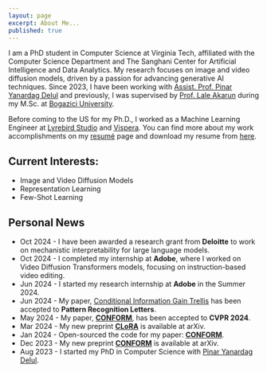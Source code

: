 ```yaml
---
layout: page
excerpt: About Me...
published: true
---
```


I am a PhD student in Computer Science at Virginia Tech, affiliated with the Computer Science Department and The Sanghani Center for Artificial Intelligence and Data Analytics. My research focuses on image and video diffusion models, driven by a passion for advancing generative AI techniques. Since 2023, I have been working with [Assist. Prof. Pinar Yanardag Delul](https://pinguar.org/) and previously, I was supervised by [Prof. Lale Akarun](https://scholar.google.com/citations?user=MybhMyUAAAAJ&hl=en) during my M.Sc. at [Bogazici University](https://bogazici.edu.tr/en_us).

Before coming to the US for my Ph.D., I worked as a Machine Learning Engineer at [Lyrebird Studio](https://lyrebirdstudio.net/) and [Vispera](https://vispera.co/). You can find more about my work accomplishments on my [resumé](https://tunahansalih.github.io/resume/) page and download my resume from [here](https://drive.google.com/file/d/1RxtH5A56p0lZVManDSTV9uilSw3wbbzg/view).

## Current Interests:
- Image and Video Diffusion Models
- Representation Learning
- Few-Shot Learning


## Personal News
- Oct 2024  -  I have been awarded a research grant from **Deloitte** to work on mechanistic interpretability for large language models.
- Oct 2024  -  I completed my internship at **Adobe**, where I worked on Video Diffusion Transformers models, focusing on instruction-based video editing.
- Jun 2024  -  I started my research internship at **Adobe** in the Summer 2024.
- Jun 2024  -  My paper, [Conditional Information Gain Trellis](https://www.sciencedirect.com/science/article/pii/S0167865524001880) has been accepted to **Pattern Recognition Letters**.
- May 2024  -  My paper, [**CONFORM**](https://conform-diffusion.github.io), has been accepted to **CVPR 2024**.
- Mar 2024  -  My new preprint [**CLoRA**](https://clora-diffusion.github.io) is available at arXiv.
- Jan 2024  -  Open-sourced the code for my paper: [**CONFORM**](https://conform-diffusion.github.io).
- Dec 2023  -  My new preprint [**CONFORM**](https://conform-diffusion.github.io) is available at arXiv.
- Aug 2023  -  I started my PhD in Computer Science with [Pinar Yanardag Delul](https://pinguar.org/).


